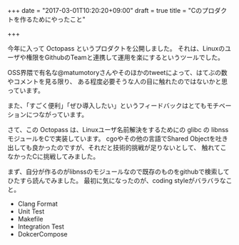 +++
date = "2017-03-01T10:20:20+09:00"
draft = true
title = "Cのプロダクトを作るためにやったこと"

+++

今年に入って Octopass というプロダクトを公開しました。
それは、Linuxのユーザや権限をGithubのTeamと連携して運用を楽にするというツールでした。

OSS界隈で有名な@matumotoryさんやそのほかのtweetによって、はてぶの数やコメントを見る限り、
ある程度必要そうな人の目に触れたのではないかと思っています。

また、「すごく便利」「ぜひ導入したい」というフィードバックはとてもモチベーションにつながっています。

さて、この Octopass は、Linuxユーザ名前解決をするためにの glibc の libnssモジュールをCで実装しています。
cgoやその他の言語でShared Objectを吐き出しても良かったのですが、それだと技術的挑戦が足りないとして、
触れてこなかったCに挑戦してみました。

まず、自分が作るのがlibnssのモジュールなので既存のものをgithubで検索してひたすら読んでみました。
最初に気になったのが、coding styleがバラバラなこと。

- Clang Format
- Unit Test
- Makefile
- Integration Test
- DokcerCompose
